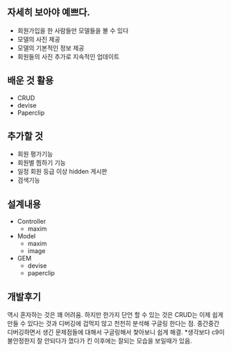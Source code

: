 ## 자세히 보아야 예쁘다.
- 회원가입을 한 사람들만 모델들을 볼 수 있다
- 모델의 사진 제공
- 모델의 기본적인 정보 제공
- 회원들의 사진 추가로 지속적인 업데이트

## 배운 것 활용
- CRUD
- devise
- Paperclip

## 추가할 것
- 회원 평가기능
- 회원별 찜하기 기능
- 일정 회원 등급 이상 hidden 게시판
- 검색기능

## 설계내용
- Controller
    - maxim
- Model
    - maxim
    - image
- GEM
    - devise
    - paperclip

## 개발후기
역시 혼자하는 것은 꽤 어려움. 하지만 한가지 단언 할 수 있는 것은 CRUD는 이제 쉽게 만들 수 있다는 것과
디버깅에 겁먹지 않고 천천히 분석해 구글링 한다는 점.
중간중간 디버깅하면서 생긴 문제점들에 대해서 구글링해서 찿아보니 쉽게 해결.
*생각보다 c9이 불안정한지 잘 안되다가 껐다가 킨 이후에는 잘되는 모습을 보일때가 있음.